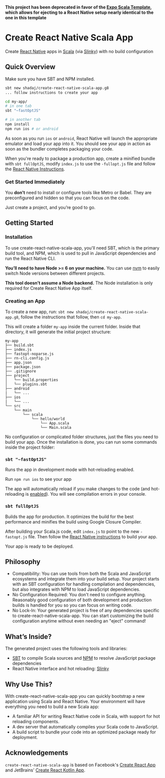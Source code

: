 **This project has been deprecated in favor of the [Expo Scala Template](https://github.com/shadaj/expo-template-scala), which allows for ejecting to a React Native setup nearly identical to the one in this template**

# Create React Native Scala App
Create [React Native](https://facebook.github.io/react-native/) apps in [Scala](https://scala-lang.org/) (via [Slinky](https://github.com/shadaj/slinky)) with no build configuration

## Quick Overview
Make sure you have SBT and NPM installed.

```sh
sbt new shadaj/create-react-native-scala-app.g8
... follow instructions to create your app

cd my-app/
# in one tab
sbt "~fastOptJS"

# in another tab
npm install
npm run ios # or android
```

As soon as you run `ios` or `android`, React Native will launch the appropriate emulator and load your app into it. You should see your app in action as soon as the bundler completes packaging your code.

When you're ready to package a production app, create a minified bundle with `sbt fullOptJS`, modify `index.js` to use the `-fullopt.js` file and follow the [React Native Instructions](https://facebook.github.io/react-native/docs/running-on-device.html#building-your-app-for-production).

### Get Started Immediately
You **don’t** need to install or configure tools like Metro or Babel.
They are preconfigured and hidden so that you can focus on the code.

Just create a project, and you’re good to go.

## Getting Started
### Installation
To use create-react-native-scala-app, you'll need SBT, which is the primary build tool, and NPM, which is used to pull in JavaScript dependencies and run the React Native CLI.

**You’ll need to have Node >= 6 on your machine.** You can use [nvm](https://github.com/creationix/nvm#installation) to easily switch Node versions between different projects.

**This tool doesn’t assume a Node backend.** The Node installation is only required for Create React Native App itself.

### Creating an App
To create a new app, run: `sbt new shadaj/create-react-native-scala-app.g8`, follow the instructions that follow, then `cd my-app`.

This will create a folder `my-app` inside the current folder.
Inside that directory, it will generate the initial project structure:
```
my-app
├── build.sbt
├── index.js
├── fastopt-noparse.js
├── rn-cli.config.js
├── app.json
├── package.json
├── .gitignore
├── project
│   └── build.properties
│   └── plugins.sbt
├── android
|   └── ...
├── ios
|   └── ...
└── src
    └── main
        └── scala
            └── hello/world
                └── App.scala
                └── Main.scala
```

No configuration or complicated folder structures, just the files you need to build your app.
Once the installation is done, you can run some commands inside the project folder:

### `sbt "~fastOptJS"`
Runs the app in development mode with hot-reloading enabled.

Run `npm run ios` to see your app

The app will automatically reload if you make changes to the code (and hot-reloading is [enabled](https://facebook.github.io/react-native/docs/debugging.html)). You will see compilation errors in your console.

### `sbt fullOptJS`
Builds the app for production. It optimizes the build for the best performance and minifies the build using Google Closure Compiler.

After building your Scala.js code, edit `index.js` to point to the new `-fastopt.js` file. Then follow the [React Native instructions](https://facebook.github.io/react-native/docs/running-on-device.html#building-your-app-for-production) to build your app.

Your app is ready to be deployed.

## Philosophy
+ Compatibility: You can use tools from both the Scala and JavaScript ecosystems and integrate them into your build setup. Your project starts with an SBT configuration for handling compilation and dependencies, but also integrates with NPM to load JavaScript dependencies.
+ No Configuration Required: You don't need to configure anything. Reasonably good configuration of both development and production builds is handled for you so you can focus on writing code.
+ No Lock-In: Your generated project is free of any dependencies specific to create-react-native-scala-app. You can start customizing the build configuration anytime without even needing an "eject" command!

## What’s Inside?
The generated project uses the following tools and libraries:
+ [SBT](http://www.scala-sbt.org/) to compile Scala sources and [NPM](https://www.npmjs.com/) to resolve JavaScript package dependencies
+ React Native interface and hot reloading: [Slinky](https://github.com/shadaj/slinky)

## Why Use This?
With create-react-native-scala-app you can quickly bootstrap a new application using Scala and React Native. Your environment will have everything you need to build a new Scala app:
+ A familiar API for writing React Native code in Scala, with support for hot reloading components.
+ A dev server that automatically compiles your Scala code to JavaScript.
+ A build script to bundle your code into an optimized package ready for deployment.

## Acknowledgements
`create-react-native-scala-app` is based on Facebook's [Create React App](https://github.com/facebookincubator/create-react-app) and JetBrains' [Create React Kotlin App](https://github.com/JetBrains/create-react-kotlin-app).
